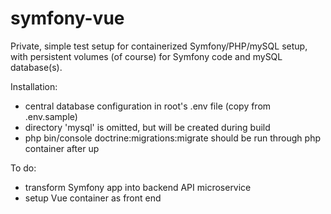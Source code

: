 # symfony-vue

Private, simple test setup for containerized Symfony/PHP/mySQL setup, with persistent volumes (of course) for Symfony code and mySQL database(s).

Installation:
- central database configuration in root's .env file (copy from .env.sample)
- directory 'mysql' is omitted, but will be created during build
- php bin/console doctrine:migrations:migrate should be run through php container after up

To do:
- transform Symfony app into backend API microservice
- setup Vue container as front end